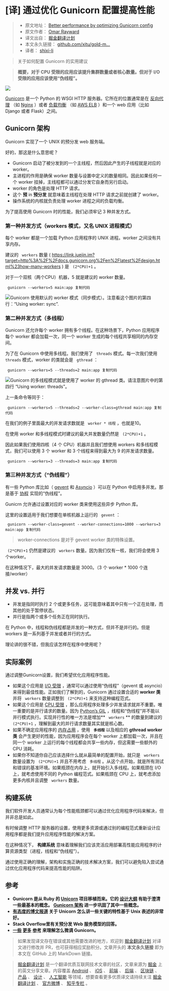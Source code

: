 # [译] 通过优化 Gunicorn 配置提高性能 #

> 
> 
> 
> * 原文地址： [Better performance by optimizing Gunicorn config](
> https://link.juejin.im?target=https%3A%2F%2Fmedium.com%2Fbuilding-the-system%2Fgunicorn-3-means-of-concurrency-efbb547674b7
> )
> * 原文作者： [Omar Rayward](
> https://link.juejin.im?target=https%3A%2F%2Fmedium.com%2F%40orayward )
> * 译文出自： [掘金翻译计划](
> https://link.juejin.im?target=https%3A%2F%2Fgithub.com%2Fxitu%2Fgold-miner
> )
> * 本文永久链接： [github.com/xitu/gold-m…](
> https://link.juejin.im?target=https%3A%2F%2Fgithub.com%2Fxitu%2Fgold-miner%2Fblob%2Fmaster%2FTODO1%2Fgunicorn-3-means-of-concurrency.md
> )
> * 译者： [shixi-li](
> https://link.juejin.im?target=https%3A%2F%2Fgithub.com%2Fshixi-li )
> 
> 
> 

> 
> 
> 
> 关于如何配置 Gunicorn 的实用建议
> 
> 

> 
> 
> 
> **概要，对于 CPU 受限的应用应该提升集群数量或者核心数量。但对于 I/O 受限的应用应该使用“伪线程”。**
> 
> 

![](https://user-gold-cdn.xitu.io/2019/5/25/16aed57bb85a1205?imageView2/0/w/1280/h/960/ignore-error/1)

[Gunicorn]( https://link.juejin.im?target=http%3A%2F%2Fgunicorn.org%2F ) 是一个 Python 的 WSGI HTTP 服务器。它所在的位置通常是在 [反向代理]( https://link.juejin.im?target=https%3A%2F%2Fen.wikipedia.org%2Fwiki%2FReverse_proxy ) （如 [Nginx]( https://link.juejin.im?target=https%3A%2F%2Fdocs.nginx.com%2Fnginx%2Fadmin-guide%2Fweb-server%2Freverse-proxy%2F ) ）或者 [负载均衡]( https://link.juejin.im?target=https%3A%2F%2Ff5.com%2Fglossary%2Fload-balancer ) （如 [AWS ELB]( https://link.juejin.im?target=https%3A%2F%2Faws.amazon.com%2Felasticloadbalancing%2F ) ）和一个 web 应用（比如 Django 或者 Flask）之间。

## Gunicorn 架构 ##

Gunicorn 实现了一个 UNIX 的预分发 web 服务端。

好的，那这是什么意思呢？

* Gunicorn 启动了被分发到的一个主线程，然后因此产生的子线程就是对应的 worker。
* 主进程的作用是确保 worker 数量与设置中定义的数量相同。因此如果任何一个 worker 挂掉，主线程都可以通过分发它自身而另行启动。
* worker 的角色是处理 HTTP 请求。
* 这个 **预** in **预分发** 就意味着主线程在处理 HTTP 请求之前就创建了 worker。
* 操作系统的内核就负责处理 worker 进程之间的负载均衡。

为了提高使用 Gunicorn 时的性能，我们必须牢记 3 种并发方式。

### 第一种并发方式（workers 模式，又名 UNIX 进程模式） ###

每个 worker 都是一个加载 Python 应用程序的 UNIX 进程。worker 之间没有共享内存。

建议的 ` workers` 数量 ( https://link.juejin.im?target=http%3A%2F%2Fdocs.gunicorn.org%2Fen%2Flatest%2Fdesign.html%23how-many-workers ) 是 ` (2*CPU)+1` 。

对于一个双核（两个CPU）机器，5 就是建议的 worker 数量。

` gunicorn --workers=5 main:app 复制代码`

![Gunicorn 使用默认的 worker 模式（同步模式）。注意看这个图片的第四行：“Using worker: sync”.](https://user-gold-cdn.xitu.io/2019/5/25/16aed57bbfa2eddc?imageView2/0/w/1280/h/960/ignore-error/1)

### 第二种并发方式（多线程） ###

Gunicorn 还允许每个 worker 拥有多个线程。在这种场景下，Python 应用程序每个 worker 都会加载一次，同一个 worker 生成的每个线程共享相同的内存空间。

为了在 Gunicorn 中使用多线程。我们使用了 ` threads` 模式。每一次我们使用 ` threads` 模式，worker 的类就会是 ` gthread` ：

` gunicorn --workers=5 --threads=2 main:app 复制代码`

![Gunicorn 的多线程模式就是使用了 worker 的 gthread 类。请注意图片中的第四行 “Using worker: threads”。](https://user-gold-cdn.xitu.io/2019/5/25/16aed57bbb9bc6d4?imageView2/0/w/1280/h/960/ignore-error/1)

上一条命令等同于：

` gunicorn --workers=5 --threads=2 --worker-class=gthread main:app 复制代码`

在我们的例子里面最大的并发请求数就是 ` worker * 线程` ，也就是10。

在使用 worker 和多线程模式时建议的最大并发数量仍然是 ` (2*CPU)+1` 。

因此如果我们使用四核（4 个 CPU）机器并且我们想使用 workers 和多线程模式，我们可以使用 3 个 worker 和 3 个线程来得到最大为 9 的并发请求数量。

` gunicorn --workers=3 --threads=3 main:app 复制代码`

### 第三种并发方式（“伪线程”） ###

有一些 Python 库比如（ [gevent]( https://link.juejin.im?target=http%3A%2F%2Fwww.gevent.org%2F ) 和 [Asyncio]( https://link.juejin.im?target=https%3A%2F%2Fdocs.python.org%2F3%2Flibrary%2Fasyncio.html ) ）可以在 Python 中启用多并发。那是基于 [协程]( https://link.juejin.im?target=https%3A%2F%2Fen.wikipedia.org%2Fwiki%2FCoroutine ) 实现的“伪线程”。

Gunicrn 允许通过设置对应的 worker 类来使用这些异步 Python 库。

这里的设置适用于我们想要在单核机器上运行的 ` gevent` ：

` gunicorn --worker-class=gevent --worker-connections=1000 --workers=3 main:app 复制代码`
> 
> 
> 
> 
> worker-connections 是对于 gevent worker 类的特殊设置。
> 
> 

` (2*CPU)+1` 仍然是建议的 ` workers` 数量。因为我们仅有一核，我们将会使用 3 个worker。

在这种情况下，最大的并发请求数量是 3000。（3 个 worker * 1000 个连接/worker）

## 并发 vs. 并行 ##

* 并发是指同时执行 2 个或更多任务，这可能意味着其中只有一个正在处理，而其他的处于暂停状态。
* 并行是指两个或多个任务正在同时执行。

在 Python 中，线程和伪线程都是并发的一种方式，但并不是并行的。但是 workers 是一系列基于并发或者并行的方式。

理论讲的很不错，但我应该怎样在程序中使用呢？

## 实际案例 ##

通过调整Gunicorn设置，我们希望优化应用程序性能。

* 如果这个应用是 [I/O 受限]( https://link.juejin.im?target=https%3A%2F%2Fen.wikipedia.org%2Fwiki%2FI%2FO_bound ) ，通常可以通过使用“伪线程”（gevent 或 asyncio）来得到最佳性能。正如我们了解到的，Gunicorn 通过设置合适的 **worker 类** 并将 ` workers` 数量调整到 ` (2*CPU)+1` 来支持这种编程范式。
* 如果这个应用是 [CPU 受限]( https://link.juejin.im?target=https%3A%2F%2Fen.wikipedia.org%2Fwiki%2FCPU-bound ) ，那么应用程序处理多少并发请求就并不重要。唯一重要的是并行请求的数量。因为 [Python’s GIL]( https://link.juejin.im?target=https%3A%2F%2Fwiki.python.org%2Fmoin%2FGlobalInterpreterLock ) ，线程和“伪线程”并不能以并行模式执行。实现并行性的唯一方法是增加** ` workers` ** 的数量到建议的 ` (2*CPU)+1` ，理解到最大的并行请求数量其实就是核心数。
* 如果不确定应用程序的 [内存占用]( https://link.juejin.im?target=https%3A%2F%2Fen.wikipedia.org%2Fwiki%2FMemory_footprint ) ，使用 **` 多线程`** 以及相应的 **gthread worker 类** 会产生更好的性能，因为应用程序会在每个 worker 上都加载一次，并且在同一个 worker 上运行的每个线程都会共享一些内存，但这需要一些额外的 CPU 消耗。
* 如果你不知道你自己应该选择什么就从最简单的配置开始，就只是 ` workers` 数量设置为 ` (2*CPU)+1` 并且不用考虑 ` 多线程` 。从这个点开始，就是所有测试和错误的基准环境。如果瓶颈在内存上，就开始引入多线程。如果瓶颈在 I/O 上，就考虑使用不同的 Python 编程范式。如果瓶颈在 CPU 上，就考虑添加更多内核并且调整 ` workers` 数量。

## 构建系统 ##

我们软件开发人员通常认为每个性能瓶颈都可以通过优化应用程序代码来解决，但并非总是如此。

有时候调整 HTTP 服务器的设置，使用更多资源或通过别的编程范式重新设计应用程序都是我们提升应用程序性能的解决方案。

在这种情况下， **构建系统** 意味着理解我们应该灵活应用部署高性能应用程序的计算资源类型（进程，线程和“伪线程”）。

通过使用正确的理解，架构和实施正确的技术解决方案，我们可以避免陷入尝试通过优化应用程序代码来提高性能的陷阱。

## 参考 ##

* **Gunicorn 是从 Ruby 的 [Unicorn]( https://link.juejin.im?target=https%3A%2F%2Fbogomips.org%2Funicorn%2F ) 项目移植而来。它的 [设计大纲]( https://link.juejin.im?target=https%3A%2F%2Fbogomips.org%2Funicorn%2FDESIGN.html ) 有助于澄清一些最基本的概念。 [Gunicorn 架构]( https://link.juejin.im?target=http%3A%2F%2Fdocs.gunicorn.org%2Fen%2Flatest%2Fdesign.html ) 进一步巩固了其中一些概念。**
* **[有态度的博文报道]( https://link.juejin.im?target=https%3A%2F%2Ftomayko.com%2Fblog%2F2009%2Funicorn-is-unix ) 关于 Unicorn 怎么讲一些关键的特性基于 Unix 表述的非常好。**
* **Stack Overflow里有关预分发 Web 服务模型的回答。**
* **[一些]( https://link.juejin.im?target=https%3A%2F%2Fgithub.com%2Fbenoitc%2Fgunicorn%2Fissues%2F1045 ) [更多]( https://link.juejin.im?target=https%3A%2F%2Fstackoverflow.com%2Fquestions%2F38425620%2Fgunicorn-workers-and-threads ) [参考]( https://link.juejin.im?target=http%3A%2F%2Fdocs.gunicorn.org%2Fen%2Fstable%2Fsettings.html ) 来理解怎么微调 Gunicorn。**

> 
> 
> 
> 如果发现译文存在错误或其他需要改进的地方，欢迎到 [掘金翻译计划](
> https://link.juejin.im?target=https%3A%2F%2Fgithub.com%2Fxitu%2Fgold-miner
> ) 对译文进行修改并 PR，也可获得相应奖励积分。文章开头的 **本文永久链接** 即为本文在 GitHub 上的 MarkDown 链接。
> 
> 

> 
> 
> 
> [掘金翻译计划](
> https://link.juejin.im?target=https%3A%2F%2Fgithub.com%2Fxitu%2Fgold-miner
> ) 是一个翻译优质互联网技术文章的社区，文章来源为 [掘金]( https://juejin.im ) 上的英文分享文章。内容覆盖 [Android](
> https://link.juejin.im?target=https%3A%2F%2Fgithub.com%2Fxitu%2Fgold-miner%23android
> ) 、 [iOS](
> https://link.juejin.im?target=https%3A%2F%2Fgithub.com%2Fxitu%2Fgold-miner%23ios
> ) 、 [前端](
> https://link.juejin.im?target=https%3A%2F%2Fgithub.com%2Fxitu%2Fgold-miner%23%25E5%2589%258D%25E7%25AB%25AF
> ) 、 [后端](
> https://link.juejin.im?target=https%3A%2F%2Fgithub.com%2Fxitu%2Fgold-miner%23%25E5%2590%258E%25E7%25AB%25AF
> ) 、 [区块链](
> https://link.juejin.im?target=https%3A%2F%2Fgithub.com%2Fxitu%2Fgold-miner%23%25E5%258C%25BA%25E5%259D%2597%25E9%2593%25BE
> ) 、 [产品](
> https://link.juejin.im?target=https%3A%2F%2Fgithub.com%2Fxitu%2Fgold-miner%23%25E4%25BA%25A7%25E5%2593%2581
> ) 、 [设计](
> https://link.juejin.im?target=https%3A%2F%2Fgithub.com%2Fxitu%2Fgold-miner%23%25E8%25AE%25BE%25E8%25AE%25A1
> ) 、 [人工智能](
> https://link.juejin.im?target=https%3A%2F%2Fgithub.com%2Fxitu%2Fgold-miner%23%25E4%25BA%25BA%25E5%25B7%25A5%25E6%2599%25BA%25E8%2583%25BD
> ) 等领域，想要查看更多优质译文请持续关注 [掘金翻译计划](
> https://link.juejin.im?target=https%3A%2F%2Fgithub.com%2Fxitu%2Fgold-miner
> ) 、 [官方微博](
> https://link.juejin.im?target=http%3A%2F%2Fweibo.com%2Fjuejinfanyi ) 、 [知乎专栏](
> https://link.juejin.im?target=https%3A%2F%2Fzhuanlan.zhihu.com%2Fjuejinfanyi
> ) 。
> 
>